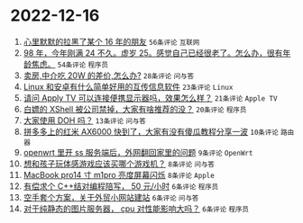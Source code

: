 # 2022-12-16

1. [心里默默的拉黑了某个 16 年的朋友](https://www.v2ex.com/t/902851) `56条评论` `互联网`
1. [98 年，今年刚满 24 不久。虚岁 25。感觉自己已经很老了。怎么办，很有年龄焦虑。](https://www.v2ex.com/t/902854) `54条评论` `程序员`
1. [卖房,中介吃 20W 的差价,怎么办?](https://www.v2ex.com/t/902863) `28条评论` `问与答`
1. [Linux 和安卓有什么简单好用的互传信息软件](https://www.v2ex.com/t/902864) `23条评论` `Linux`
1. [请问 Apply TV 可以连接便携显示器吗，效果怎么样？](https://www.v2ex.com/t/902850) `21条评论` `Apple TV`
1. [白嫖的 XShell 被公司禁掉，大家有啥推荐的没？](https://www.v2ex.com/t/902860) `20条评论` `程序员`
1. [大家使用 DOH 吗？](https://www.v2ex.com/t/902855) `13条评论` `问与答`
1. [拼多多上的红米 AX6000 快到了，大家有没有傻瓜教程分享一波](https://www.v2ex.com/t/902858) `10条评论` `路由器`
1. [openwrt 里开 ss 服务端后，外网翻回家里的问题](https://www.v2ex.com/t/902857) `9条评论` `OpenWrt`
1. [想和孩子玩体感游戏应该买哪个游戏机？](https://www.v2ex.com/t/902872) `8条评论` `问与答`
1. [MacBook pro14 寸 m1pro 亮度屏幕闪烁](https://www.v2ex.com/t/902862) `8条评论` `Apple`
1. [有偿求个 C++结对编程陪写， 50 元/小时](https://www.v2ex.com/t/902865) `6条评论` `程序员`
1. [空手套个方案，关于外贸小网站建站](https://www.v2ex.com/t/902859) `6条评论` `问与答`
1. [对于纯静态的图片服务器， cpu 对性能影响大吗？](https://www.v2ex.com/t/902852) `6条评论` `程序员`
